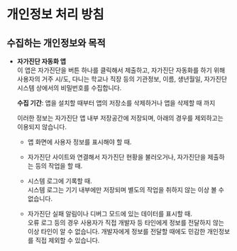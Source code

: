 # 개인정보 처리 방침

## 수집하는 개인정보와 목적
- **자가진단 자동화 앱**  
  이 앱은 자가진단을 버튼 하나를 클릭해서 제출하고, 자가진단 자동화를 하기 위해
  사용자의 거주 시/도, 다니는 학교나 직장 등의 기관정보, 이름, 생년월일, 자가진단 시스템 상에서의 비밀번호를 수집합니다.
  
  **수집 기간**: 앱을 설치할 때부터 앱의 저장소를 삭제하거나 앱을 삭제할 때 까지
  
  이러한 정보는 자가진단 앱 내부 저장공간에 저장되며, 아래의 경우를 제외하고는 이용되지 않습니다.
  * 앱 화면에 사용자 정보를 표시해야 할 때.
  
  * 자가진단 사이트와 연결해서 자가진단 현황을 불러오거나, 자가진단을 제출하는 등의 작업을 할 때.
  
  * 시스템 로그에 기록할 때.  
    시스템 로그는 기기 내부에만 저장되며 별도의 작업을 취하지 않는 이상 볼 수 없습니다.
  
  * 자가진단 실패 알림이나 디버그 모드에 있는 데이터를 표시할 때.  
    오류 로그 등의 경우 사용자가 직접 개발자 등 타인에게 정보를 전달하지 않는 이상 타인이 알 수 없습니다.
    개발자에게 정보를 전달할 때에도 민감한 개인정보를 직접 제외할 수 있습니다.
  

